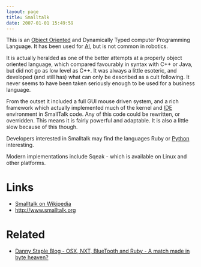 ```yaml
---
layout: page
title: Smalltalk
date: 2007-01-01 15:49:59
---
```

<p>This is an <a class="wiki" href="/wiki/object_oriented.html" title="Object Oriented">Object Oriented</a> and Dynamically Typed computer Programming Language. It has been used for <a class="wiki" href="/wiki/ai.html" title="Artificial Intelligence">AI</a>, but is not common in robotics.
</p>
<p>It is actually heralded as one of the better attempts at a properly object oriented language, which compared favourably in syntax with C++ or Java, but did not go as low level as C++. It was always a little esoteric, and developed (and still has) what can only be described as a cult following. It never seems to have been taken seriously enough to be used for a business language.
</p>
<p>From the outset it included a full GUI mouse driven system, and a rich framework which actually implemented much of the kernel and <a class="wiki" href="/wiki/idetool.html" title="Integrated Development Environment">IDE</a> environment in SmallTalk code. Any of this code could be rewritten, or overridden. This means it is fairly powerful and adaptable. It is also a little slow because of this though.
</p>
<p>Developers interested in Smalltalk may find the languages Ruby or <a class="wiki" href="/wiki/python.html" title="Python">Python</a> interesting.
</p>
<p>Modern implementations include Sqeak - which is available on Linux and other platforms.
</p>
<h1 id="Links">Links</h1>
<ul><li> <a href="http://en.wikipedia.org/wiki/Smalltalk" rel="external" target="_blank">Smalltalk on Wikipedia</a>
</li><li> <a href="http://www.smalltalk.org" rel="external" target="_blank">http://www.smalltalk.org</a>
</li></ul><h1 id="Related">Related</h1>
<ul><li> <a href="http://orionrobots.co.uk/blogs/1/113" rel="external" target="_blank">Danny Staple Blog - OSX, NXT, BlueTooth and Ruby - A match made in byte heaven?</a>
</li></ul>